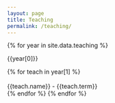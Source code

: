 ```yaml
---
layout: page
title: Teaching
permalink: /teaching/
---
```


<section class="section projects-section">

   {% for year in site.data.teaching %}
        <div class="intro">
            <p class="section-title">{{year[0]}}</p>
        </div><!--//intro-->
        {% for teach in year[1] %}
         <div class="item">  
            {{teach.name}} - {{teach.term}}
         </div> 
        {% endfor %}
    {% endfor %}


   
</section><!--//section-->
